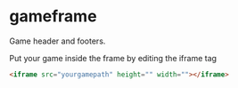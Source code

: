 # gameframe
Game header and footers.

Put your game inside the frame by editing the iframe tag

```html
<iframe src="yourgamepath" height="" width=""></iframe>
```

